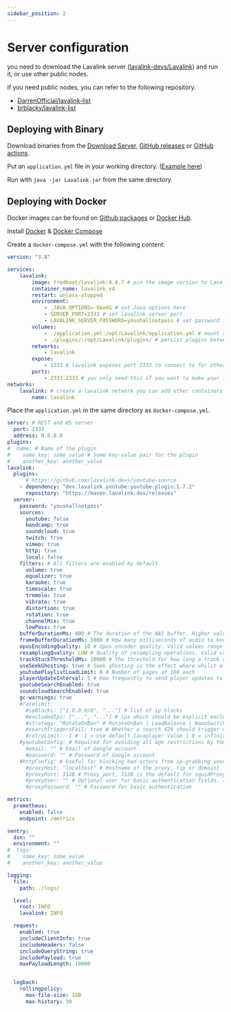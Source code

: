 ```yaml
---
sidebar_position: 2
---
```


# Server configuration

you need to download the Lavalink server ([lavalink-devs/Lavalink](https://github.com/lavalink-devs/Lavalink)) and run it, or use other public nodes.  

If you need public nodes, you can refer to the following repository.  
* [DarrenOfficial/lavalink-list](https://github.com/DarrenOfficial/lavalink-list)
* [brblacky/lavalink-list](https://github.com/brblacky/lavalink-list)


## Deploying with Binary

Download binaries from the [Download Server](https://repo.arbjerg.dev/artifacts/lavalink/), [GitHub releases](https://github.com/lavalink-devs/Lavalink/releases) or [GitHub actions](https://github.com/lavalink-devs/Lavalink/actions).

Put an `application.yml` file in your working directory. ([Example here](https://github.com/lavalink-devs/Lavalink/blob/master/LavalinkServer/application.yml.example))  

Run with `java -jar Lavalink.jar` from the same directory.  


## Deploying with Docker

Docker images can be found on [Github packages](https://github.com/lavalink-devs/Lavalink/pkgs/container/lavalink) or [Docker Hub](https://hub.docker.com/r/fredboat/lavalink/).  

Install [Docker](https://docs.docker.com/engine/install/) & [Docker Compose](https://docs.docker.com/compose/install/)  

Create a `docker-compose.yml` with the following content:

```yml
version: "3.8"

services:
    lavalink:
        image: fredboat/lavalink:4.0.7 # pin the image version to Lavalink v4
        container_name: lavalink_v4
        restart: unless-stopped
        environment:
            - _JAVA_OPTIONS=-Xmx6G # set Java options here
            - SERVER_PORT=2333 # set lavalink server port
            - LAVALINK_SERVER_PASSWORD=youshallnotpass # set password for lavalink
        volumes:
            - ./application.yml:/opt/Lavalink/application.yml # mount application.yml from the same directory or use environment variables
            - ./plugins/:/opt/Lavalink/plugins/ # persist plugins between restarts, make sure to set the correct permissions (user: 322, group: 322)
        networks:
            - lavalink
        expose:
            - 2333 # lavalink exposes port 2333 to connect to for other containers (this is for documentation purposes only)
        ports:
            - 2333:2333 # you only need this if you want to make your lavalink accessible from outside of containers
networks:
    lavalink: # create a lavalink network you can add other containers to, to give them access to Lavalink
        name: lavalink
```

Place the `application.yml` in the same directory as `docker-compose.yml`.

```yml
server: # REST and WS server
  port: 2333
  address: 0.0.0.0
plugins:
#  name: # Name of the plugin
#    some_key: some_value # Some key-value pair for the plugin
#    another_key: another_value
lavalink:
  plugins:
      # https://github.com/lavalink-devs/youtube-source
    - dependency: "dev.lavalink.youtube:youtube-plugin:1.7.2"
      repository: "https://maven.lavalink.dev/releases"
  server:
    password: "youshallnotpass"
    sources:
      youtube: false
      bandcamp: true
      soundcloud: true
      twitch: true
      vimeo: true
      http: true
      local: false
    filters: # All filters are enabled by default
      volume: true
      equalizer: true
      karaoke: true
      timescale: true
      tremolo: true
      vibrato: true
      distortion: true
      rotation: true
      channelMix: true
      lowPass: true
    bufferDurationMs: 400 # The duration of the NAS buffer. Higher values fare better against longer GC pauses. Duration <= 0 to disable JDA-NAS. Minimum of 40ms, lower values may introduce pauses.
    frameBufferDurationMs: 5000 # How many milliseconds of audio to keep buffered
    opusEncodingQuality: 10 # Opus encoder quality. Valid values range from 0 to 10, where 10 is best quality but is the most expensive on the CPU.
    resamplingQuality: LOW # Quality of resampling operations. Valid values are LOW, MEDIUM and HIGH, where HIGH uses the most CPU.
    trackStuckThresholdMs: 10000 # The threshold for how long a track can be stuck. A track is stuck if does not return any audio data.
    useSeekGhosting: true # Seek ghosting is the effect where whilst a seek is in progress, the audio buffer is read from until empty, or until seek is ready.
    youtubePlaylistLoadLimit: 6 # Number of pages at 100 each
    playerUpdateInterval: 5 # How frequently to send player updates to clients, in seconds
    youtubeSearchEnabled: true
    soundcloudSearchEnabled: true
    gc-warnings: true
    #ratelimit:
      #ipBlocks: ["1.0.0.0/8", "..."] # list of ip blocks
      #excludedIps: ["...", "..."] # ips which should be explicit excluded from usage by lavalink
      #strategy: "RotateOnBan" # RotateOnBan | LoadBalance | NanoSwitch | RotatingNanoSwitch
      #searchTriggersFail: true # Whether a search 429 should trigger marking the ip as failing
      #retryLimit: -1 # -1 = use default lavaplayer value | 0 = infinity | >0 = retry will happen this numbers times
    #youtubeConfig: # Required for avoiding all age restrictions by YouTube, some restricted videos still can be played without.
      #email: "" # Email of Google account
      #password: "" # Password of Google account
    #httpConfig: # Useful for blocking bad-actors from ip-grabbing your music node and attacking it, this way only the http proxy will be attacked
      #proxyHost: "localhost" # Hostname of the proxy, (ip or domain)
      #proxyPort: 3128 # Proxy port, 3128 is the default for squidProxy
      #proxyUser: "" # Optional user for basic authentication fields, leave blank if you don't use basic auth
      #proxyPassword: "" # Password for basic authentication

metrics:
  prometheus:
    enabled: false
    endpoint: /metrics

sentry:
  dsn: ""
  environment: ""
#  tags:
#    some_key: some_value
#    another_key: another_value

logging:
  file:
    path: ./logs/

  level:
    root: INFO
    lavalink: INFO

  request:
    enabled: true
    includeClientInfo: true
    includeHeaders: false
    includeQueryString: true
    includePayload: true
    maxPayloadLength: 10000


  logback:
    rollingpolicy:
      max-file-size: 1GB
      max-history: 30
```